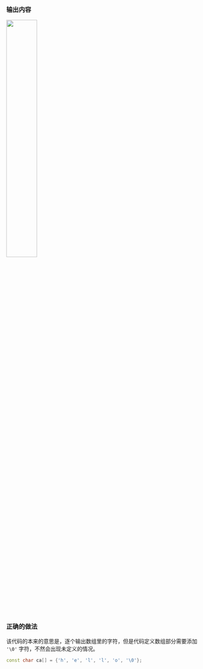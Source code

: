 ### 输出内容

<img src="https://2101721230-qq.visualstudio.com/e2623fda-7277-4694-9054-ca38f3b77bcb/_api/_versioncontrol/itemContent?repositoryId=71ee2fb5-0bde-41bf-bb44-a2f7dd7b6475&path=%2Fchapter3%2Fimg%2F%E8%BE%93%E5%87%BA%E5%86%85%E5%AE%B9.png&version=GBmaster&contentOnly=true&__v=5" width="40%"/>

### 正确的做法

该代码的本来的意思是，逐个输出数组里的字符，但是代码定义数组部分需要添加  `'\0'` 字符，不然会出现未定义的情况。
```cpp
const char ca[] = {'h', 'e', 'l', 'l', 'o', '\0'};
```